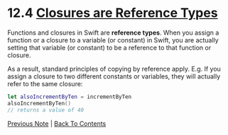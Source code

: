# 12.4 [Closures are Reference Types](https://developer.apple.com/library/content/documentation/Swift/Conceptual/Swift_Programming_Language/Closures.html#//apple_ref/doc/uid/TP40014097-CH11-ID104)

Functions and closures in Swift are **reference types**. When you assign a function or a closure to a variable (or constant) in Swift, you are actually setting that variable (or constant) to be a reference to that function or closure.

As a result, standard principles of copying by reference apply. E.g. If you assign a closure to two different constants or variables, they will actually refer to the same closure:

```Swift
let alsoIncrementByTen = incrementByTen
alsoIncrementByTen()
// returns a value of 40
```
[Previous Note](../12%20-%20Closures/12.3%20-%20Capturing%20Values.md) | [Back To Contents](https://github.com/Firanus/swift-language-guide-notes)